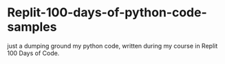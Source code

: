 # Replit-100-days-of-python-code-samples
just a dumping ground my python code, written during my course in Replit 100 Days of Code. 

